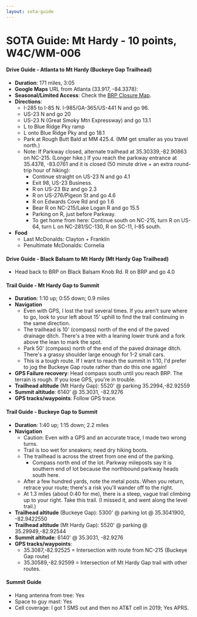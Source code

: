```yaml
---
layout: sota-guide
---
```

# SOTA Guide: Mt Hardy - 10 points, W4C/WM-006

#### Drive Guide - Atlanta to Mt Hardy (Buckeye Gap Trailhead)

* **Duration**: 171 miles, 3:05
* **Google Maps** URL from Atlanta (33.917, -84.3378):
* **Seasonal/Limited Access**: Check the [BRP Closure Map](http://www.nps.gov/maps/blri/road-closures/).
* **Directions**:
    * I-285 to I-85 N.  I-985/GA-365/US-441 N and go 96.
    * US-23 N and go 20
    * US-23 N (Great Smoky Mtn Expressway) and go 13.1
    * L to Blue Ridge Pky ramp
    * L onto Blue Ridge Pky and go 18.1
    * Park at Rough Butt Bald at MM 425.4.  (MM get smaller as you travel north.)
    * Note: If Parkway closed, alternate trailhead at 35.30339,-82.90863 on NC-215. (Longer hike.)  If you reach the parkway entrance at 35.4378, -83.0761 and it is closed (50 minute drive + an extra round-trip hour of hiking):
        * Continue straight on US-23 N and go 4.1
        * Exit 98, US-23 Business.
        * R on US-23 Biz and go 2.3
        * R on US-276/Pigeon St and go 4.6
        * R on Edwards Cove Rd and go 1.6
        * Bear R on NC-215/Lake Logan R and go 15.5
        * Parking on R, just before Parkway.
        * To get home from here: Continue south on NC-215, turn R on US-64, turn L on NC-281/SC-130, R on SC-11, I-85 south.
* **Food**
    * Last McDonalds: Clayton + Franklin
    * Penultimate McDonalds:  Cornelia

#### Drive Guide - Black Balsam to Mt Hardy (Mt Hardy Gap Trailhead)

- Head back to BRP on Black Balsam Knob Rd.  R on BRP and go 4.0

#### Trail Guide - Mt Hardy Gap to Summit

- **Duration**: 1:10 up; 0:55 down; 0.9 miles
- **Navigation**
  - Even with GPS, I lost the trail several times. If you aren't sure where to go, look to your left about 15' uphill to find the trail continuing in the same direction.
  - The trailhead is 10' (compass) north of the end of the paved drainage ditch. There's a tree with a leaning lower trunk and a fork above the lean to mark the spot.
  - Park 50' (compass) north of the end of the paved drainage ditch. There's a grassy shoulder large enough for 1-2 small cars.
  - This is a tough route. If I want to reach the summit in 1:10, I'd prefer to jog the Buckeye Gap route rather than do this one again!
- **GPS Failure recovery**: Head compass south until you reach BRP. The terrain is rough. If you lose GPS, you're in trouble.
- **Trailhead altitude** (Mt Hardy Gap): 5520' @ parking 35.2994,-82.92559
- **Summit altitude**: 6140' @ 35.3031, -82.9276
- **GPS tracks/waypoints**: Follow GPS trace.

#### Trail Guide - Buckeye Gap to Summit

* **Duration**: 1:40 up; 1:15 down; 2.2 miles
* **Navigation**
    * Caution: Even with a GPS and an accurate trace, I made two wrong turns.
    * Trail is too wet for sneakers; need dry hiking boots.
    * The trailhead is across the street from one end of the parking. 
        * Compass north end of the lot.  Parkway mileposts say it is southern end of lot because the northbound parkway heads south here.
    * After a few hundred yards, note the metal posts.  When you return, retrace your route; there's a risk you'll wander off to the right.
    * At 1.3 miles (about 0:40 for me), there is a steep, vague trail climbing up to your right.  Take this trail.  (I missed it, and went along the level trail.)
* **Trailhead altitude** (Buckeye Gap): 5300' @ parking lot @ 35.3041900, -82.9422550
* **Trailhead altitude** (Mt Hardy Gap): 5520' @ parking @ 35.29949,-82.92544
* **Summit altitude**: 6140' @ 35.3031, -82.9276
* **GPS tracks/waypoints**:
    * 35.3087,-82.92525 = Intersection with route from NC-215 (Buckeye Gap route)
    * 35.30589,-82.92599 = Intersection of Mt Hardy Gap trail with other routes.

#### Summit Guide

* Hang antenna from tree: Yes
* Space to guy mast: Yes
* Cell coverage: I got 1 SMS out and then no AT&T cell in 2019; Yes APRS.
